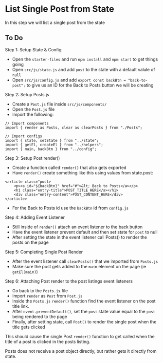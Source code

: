 # List Single Post from State

In this step we will list a single post from the state

## To Do

Step 1: Setup State & Config

- Open the `starter-files` and run `npm install` and `npm start` to get things going
- Open `src/js/state.js` and add `post` to the state with a default valule of `null`
- Open `src/js/config.js` and add `export const backBtn = "back-to-post";` to give us an ID for the Back to Posts button we will be creating

Step 2: Setup Posts.js

- Create a `Post.js` file inside `src/js/components/` 
- Open the `Post.js` file
- Import the following:
```
// Import components
import { render as Posts, clear as clearPosts } from "./Posts";

// Import configs
import { state, setState } from "../state";
import { getEl, createEl } from "../helpers";
import { main, backBtn } from "../config";
```

Step 3: Setup Post render()
- Create a function called `render()` that also gets exported
- Have `render()` create something like this using values from state.post:
```
<article class="post>
    <p><a id="${backBtn}" href="#">&lt; Back to Posts</a></p>
    <h1 class="entry-title">POST_TITLE_HERE</a></h1>
    <div class="entry-content">POST_CONTENT_HERE</div>     
</article>
```
- For the Back to Posts id use the `backBtn` id from `config.js`

Step 4: Adding Event Listener
- Still inside of `render()` attach an event listener to the back button
- Have the event listener prevent default and then set state for `post` to null
- After setting the state in the event listener call Posts() to render the posts on the page

Step 5: Completing Single Post Render
- After the event listener call `clearPosts()` that we imported from `Posts.js`
- Make sure the post gets added to the `main` element on the page (ie `getEl(main)`)

Step 6: Attaching Post render to the post listings event listeners
- Go back to the `Posts.js` file
- Import `render` as `Post` from `Post.js`
- Inside the `Posts.js` `render()` function find the event listener on the post title link.  
- After `event.preventDefault()`, set the `post` state value equal to the `post` being rendered to the page
- Finally, after setting state, call `Post()` to render the single post when the title gets clicked

This should cause the single Post `render()` function to get called when the title of a post is clicked in the posts listing.

Posts does not receive a post object directly, but rather gets it directly from state.
